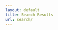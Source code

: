 ```yaml
---
layout: default
title: Search Results
url: search/
---
```

<!-- List where search results will be rendered -->
<ul id="search-results"></ul>

<script>
  // Template to generate the JSON to search
  window.store = {
    {% for page in site.pages %}
      "{{ page.url | slugify }}": {
        "title": "{{ page.title | xml_escape }}",
        "content": {{ page.content | strip_html | jsonify }},
        "url": "{{ page.url | xml_escape }}"
      }
      {% unless forloop.last %},{% endunless %}
    {% endfor %},    
  };
        console.log('Content:', window.store['docs-adv3lite-libref-object-yall-html'] );
</script>

<!-- Import lunr.js from unpkg.com -->
<script src="/assets/js/lunr.js" type="text/javascript"></script>
<!-- Custom search script which we will create below -->
<script src="/assets/js/search.js" type="text/javascript"></script>
